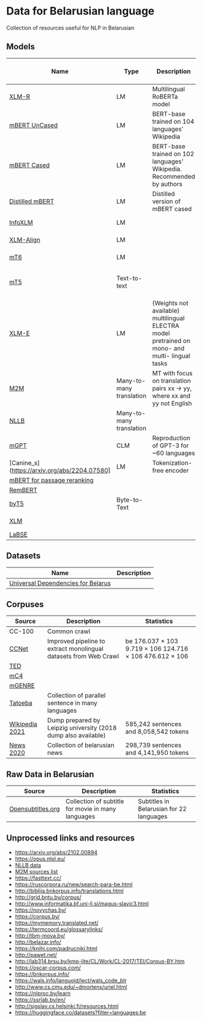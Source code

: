 # Data for Belarusian language 
  Collection of resources useful for NLP in Belarusian 

Models
-----
| Name  | Type | Description | Belarus language source  |
|---|---|---|---|
|[XLM-R](https://arxiv.org/abs/1911.02116)| LM | Multilingual RoBERTa model | CC-100 corpus  |
|[mBERT UnCased](https://github.com/google-research/bert/blob/master/multilingual.md#list-of-languages)| LM | BERT-base trained on 104 languages' Wikipedia  | Wikipedia |
|[mBERT Cased](https://github.com/google-research/bert/blob/master/multilingual.md#list-of-languages) |LM | BERT-base trained on 102 languages' Wikipedia. Recommended by authors | Wikipedia  |
|[Distilled mBERT](https://huggingface.co/distilbert-base-multilingual-cased) | LM | Distilled version of mBERT cased | Wikipedia |
|[InfoXLM](https://arxiv.org/abs/2007.07834) | LM | | CCNet corpus |
|[XLM-Align](https://aclanthology.org/2021.acl-long.265/) | LM | | CCNet corpus |
|[mT6](https://aclanthology.org/2021.acl-long.265/) | LM | | CCNet corpus |
|[mT5](https://arxiv.org/abs/2010.11934) | Text-to-text |  | be Belarusian 2.0 1.7 0.59  |
|[XLM-E](https://arxiv.org/abs/2010.11934) | LM | (Weights not available) multilingual ELECTRA model pretrained on mono- and multi- lingual tasks  | CC-100 corpus  |
|[M2M](https://arxiv.org/abs/2010.11125) | Many-to-many translation | MT with focus on translation pairs xx -> yy, where xx and yy not English |  |
|[NLLB](https://arxiv.org/abs/2207.04672) | Many-to-many translation | |  |
|[mGPT](https://arxiv.org/abs/2204.07580)| CLM | Reproduction of GPT-3 for ~60 languages | |
|[Canine_s](https://arxiv.org/abs/2204.07580]| LM |Tokenization-free encoder | |
|[mBERT for passage reranking](https://huggingface.co/amberoad/bert-multilingual-passage-reranking-msmarco) | | | 
|[RemBERT](https://arxiv.org/abs/2010.12821) | | | |
|[byT5](https://arxiv.org/abs/2105.13626)|Byte-to-Text | | mC4|
|[XLM](https://arxiv.org/abs/1901.07291) | | | multiple sources |
|[LaBSE](https://arxiv.org/abs/2007.01852)||||

Datasets
-----
| Name  | Description |
|---|---|
|  [Universal Dependencies for Belarus](https://github.com/UniversalDependencies/UD_Belarusian-HSE) |  | 



Corpuses 
----- 
| Source  | Description | Statistics  |
|---|---|---|
|  CC-100 | Common crawl |   |
| [CCNet](https://arxiv.org/abs/1911.00359)  | Improved pipeline to extract monolingual datasets from Web Crawl | be 176.037 × 103 9.719 × 106 124.716 × 106 476.612 × 106   |
| [TED](https://github.com/ajinkyakulkarni14/TED-Multilingual-Parallel-Corpus) |   |   |
|[mC4](https://huggingface.co/datasets/mc4)| |
|[mGENRE](https://arxiv.org/abs/2103.12528)|||
| [Tatoeba](https://tatoeba.org/en)|Collection of parallel sentence in many languages|||
|[Wikipedia 2021](https://corpora.uni-leipzig.de/en?corpusId=bel_wikipedia_2021)| Dump prepared by Leipzig university (2018 dump also available) |585,242 sentences and 8,058,542 tokens|
|[News 2020](https://corpora.uni-leipzig.de/en?corpusId=bel_news_2020)| Collection of belarusian news |298,739 sentences and 4,141,950 tokens | 

Raw Data in Belarusian
----
| Source | Description | Statistics |
|---| ---|---|
|[Opensubtitles.org](https://www.opensubtitles.org/en/search/sublanguageid-bel)|Collection of subtitle for movie in many languages| Subtitles in Belarusian for 22 languages|

Unprocessed links and resources
----- 
- https://arxiv.org/abs/2102.00894
- https://opus.nlpl.eu/
- [NLLB data](https://github.com/facebookresearch/fairseq/blob/nllb/examples/nllb/data/README.md)
- [M2M sources list](https://arxiv.org/pdf/2010.11125.pdf)
- https://fasttext.cc/
- https://ruscorpora.ru/new/search-para-be.html 
- http://biblija.bnkorpus.info/translations.html
- http://grid.bntu.by/corpus/
- http://www.informatika.bf.uni-lj.si/magus-slavic3.html
- https://novychas.by/
- https://corpus.by/
- https://mymemory.translated.net/ 
- https://termcoord.eu/glossarylinks/
- http://tbm-mova.by/
- http://belazar.info/
- https://knihi.com/padrucniki.html
- http://pawet.net/
- http://lab314.brsu.by/kmp-lite/CL/Work/CL-2017/TEI/Corpus-BY.htm
- https://oscar-corpus.com/
- https://bnkorpus.info/ 
- https://wals.info/languoid/lect/wals_code_blr
- http://www.cs.cmu.edu/~dmortens/uriel.html
- https://nlproc.by/learn
- https://ssrlab.by/en/
- http://sigslav.cs.helsinki.fi/resources.html
- https://huggingface.co/datasets?filter=languages:be
